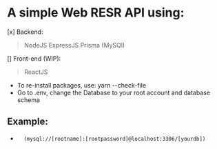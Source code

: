 # A simple Web RESR API using:

[x] Backend:

> NodeJS
> ExpressJS
> Prisma (MySQl)

[] Front-end (WIP):

> ReactJS

-   To re-install packages, use: yarn --check-file
-   Go to .env, change the Database to your root account and database schema

## Example:
*       (mysql://[rootname]:[rootpassword]@localhost:3306/[yourdb])
